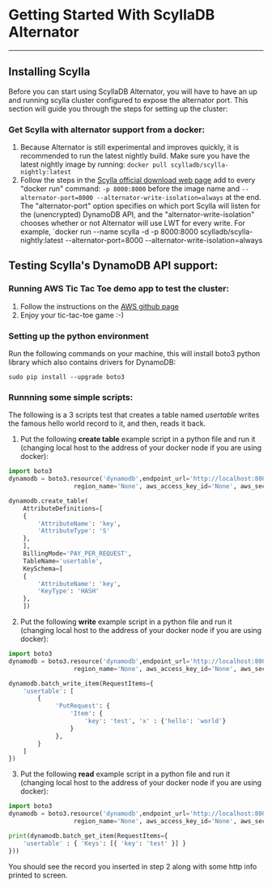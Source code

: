 # Getting Started With ScyllaDB Alternator
---
## Installing Scylla
Before you can start using ScyllaDB Alternator, you will have to have an up
and running scylla cluster configured to expose the alternator port.
This section will guide you through the steps for setting up the cluster:
### Get Scylla with alternator support from a docker:
1. Because Alternator is still experimental and improves quickly, it is
   recommended to run the latest nightly build. Make sure you have the latest
   nightly image by running: `docker pull scylladb/scylla-nightly:latest`
2. Follow the steps in the [Scylla official download web page](https://www.scylladb.com/download/open-source/#docker)
   add to every "docker run" command: `-p 8000:8000` before the image name
   and `--alternator-port=8000 --alternator-write-isolation=always` at the end.
   The "alternator-port" option specifies on which port Scylla will listen for
   the (unencrypted) DynamoDB API, and the "alternator-write-isolation" chooses
   whether or not Alternator will use LWT for every write.
   For example,
   `docker run --name scylla -d -p 8000:8000 scylladb/scylla-nightly:latest --alternator-port=8000 --alternator-write-isolation=always

## Testing Scylla's DynamoDB API support:
### Running AWS Tic Tac Toe demo app to test the cluster:
1. Follow the instructions on the [AWS github page](https://github.com/awsdocs/amazon-dynamodb-developer-guide/blob/master/doc_source/TicTacToe.Phase1.md)
2. Enjoy your tic-tac-toe game :-)

### Setting up the python environment
Run the following commands on your machine, this will install boto3 python library
which also contains drivers for DynamoDB:

```
sudo pip install --upgrade boto3
```
### Runnning some simple scripts:
The following is a 3 scripts test that creates a table named _usertable_ writes the
famous hello world record to it, and then, reads it back.

1. Put the following **create table** example script in a python file and run it (changing local host
to the address of your docker node if you are using docker):
```python
import boto3
dynamodb = boto3.resource('dynamodb',endpoint_url='http://localhost:8000',
                  region_name='None', aws_access_key_id='None', aws_secret_access_key='None')

dynamodb.create_table(
    AttributeDefinitions=[
    {
        'AttributeName': 'key',
        'AttributeType': 'S'
    },
    ],
    BillingMode='PAY_PER_REQUEST',
    TableName='usertable',
    KeySchema=[
    {
        'AttributeName': 'key',
        'KeyType': 'HASH'
    },
    ])
```

2. Put the following **write** example script in a python file and run it (changing local host
to the address of your docker node if you are using docker):

```python
import boto3
dynamodb = boto3.resource('dynamodb',endpoint_url='http://localhost:8000',
                  region_name='None', aws_access_key_id='None', aws_secret_access_key='None')

dynamodb.batch_write_item(RequestItems={
    'usertable': [
        {
             'PutRequest': {
                 'Item': {
                     'key': 'test', 'x' : {'hello': 'world'}
                 }
             },
        }
    ]
})
```

3. Put the following **read** example script in a python file and run it (changing local host
to the address of your docker node if you are using docker):
```python
import boto3
dynamodb = boto3.resource('dynamodb',endpoint_url='http://localhost:8000',
                  region_name='None', aws_access_key_id='None', aws_secret_access_key='None')

print(dynamodb.batch_get_item(RequestItems={
    'usertable' : { 'Keys': [{ 'key': 'test' }] }
}))
```

You should see the record you inserted in step 2 along with some http info printed to screen.
